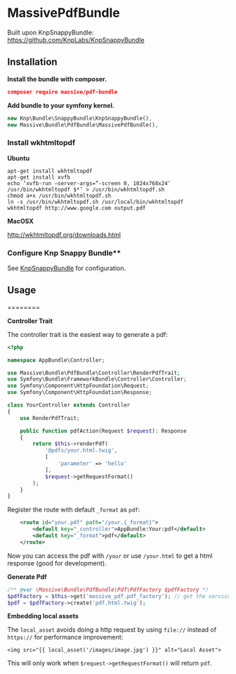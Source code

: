 MassivePdfBundle
================

Built upon KnpSnappyBundle: https://github.com/KnpLabs/KnpSnappyBundle

## Installation

**Install the bundle with composer.**

``` json
composer require massive/pdf-bundle
```

**Add bundle to your symfony kernel.**

``` php
new Knp\Bundle\SnappyBundle\KnpSnappyBundle(),
new Massive\Bundle\PdfBundle\MassivePdfBundle(),
```

### Install wkhtmltopdf

**Ubuntu**

``` 
apt-get install wkhtmltopdf
apt-get install xvfb
echo ‘xvfb-run –server-args=”-screen 0, 1024x768x24″ /usr/bin/wkhtmltopdf $*’ > /usr/bin/wkhtmltopdf.sh
chmod a+x /usr/bin/wkhtmltopdf.sh
ln -s /usr/bin/wkhtmltopdf.sh /usr/local/bin/wkhtmltopdf
wkhtmltopdf http://www.google.com output.pdf
```

**MacOSX**

http://wkhtmltopdf.org/downloads.html

### Configure Knp Snappy Bundle**

See [KnpSnappyBundle](https://github.com/KnpLabs/KnpSnappyBundle#configuration) for configuration.

## Usage
========

**Controller Trait**

The controller trait is the easiest way to generate a pdf:

```php
<?php

namespace AppBundle\Controller;

use Massive\Bundle\PdfBundle\Controller\RenderPdfTrait;
use Symfony\Bundle\FrameworkBundle\Controller\Controller;
use Symfony\Component\HttpFoundation\Request;
use Symfony\Component\HttpFoundation\Response;

class YourController extends Controller
{
    use RenderPdfTrait;

    public function pdfAction(Request $request): Response
    {
        return $this->renderPdf(
            '@pdfs/your.html.twig',
            [
                'parameter' => 'hello'
            ],
            $request->getRequestFormat()
        );
    }
}
```

Register the route with default `_format` as `pdf`:

```xml
    <route id="your.pdf" path="/your.{_format}">
        <default key="_controller">AppBundle:Your:pdf</default>
        <default key="_format">pdf</default>
    </route>
```

Now you can access the pdf with `/your` or use `/your.html` to get a html response (good for development).

**Generate Pdf**

```php
/** @var \Massive\Bundle\PdfBundle\Pdf\PdfFactory $pdfFactory */
$pdfFactory = $this->get('massive_pdf.pdf_factory'); // get the service or inject it in your services configuration
$pdf = $pdfFactory->create('pdf.html.twig');
```

**Embedding local assets**

The `local_asset` avoids doing a http request by using `file://` instead of `https://` for performance improvement:

```twig
<img src="{{ local_asset('/images/image.jpg') }}" alt="Local Asset">
```

This will only work when `$request->getRequestFormat()` will return `pdf`.
